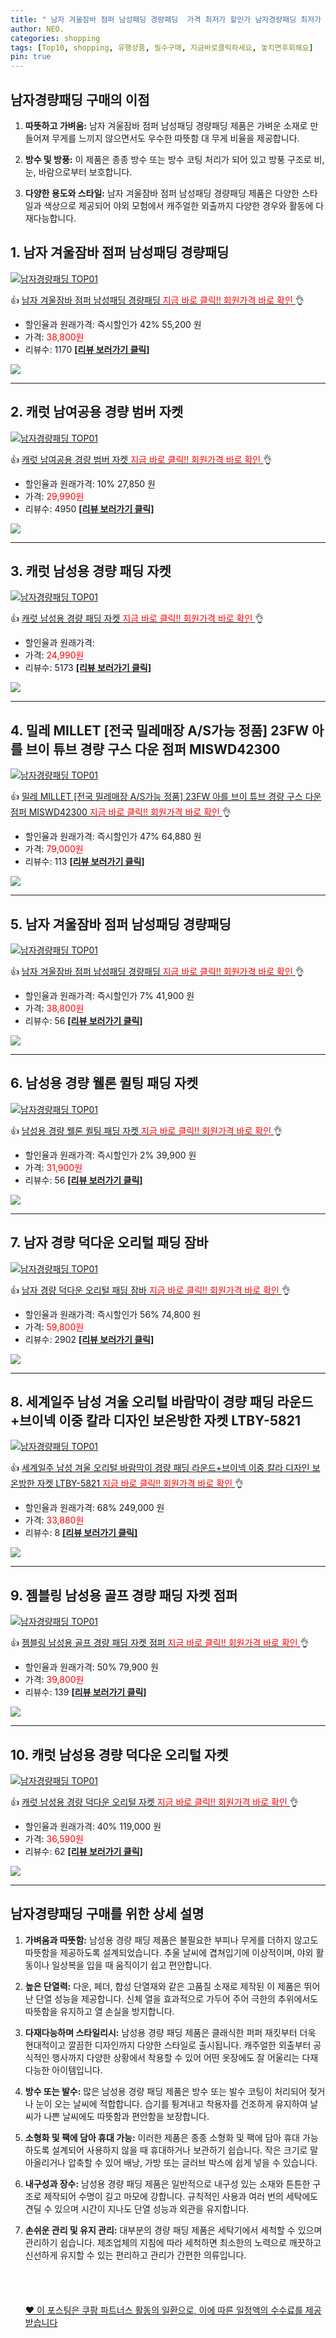 ```yaml
---
title: " 남자 겨울잠바 점퍼 남성패딩 경량패딩  가격 최저가 할인가 남자경량패딩 최저가 추천 제품 비교"
author: NEO.
categories: shopping
tags: [Top10, shopping, 유행상품, 필수구매, 지금바로클릭하세요, 놓치면후회해요]
pin: true
---
```

## 남자경량패딩 구매의 이점
1. **따뜻하고 가벼움:** 남자 겨울잠바 점퍼 남성패딩 경량패딩 제품은 가벼운 소재로 만들어져 무게를 느끼지 않으면서도 우수한 따뜻함 대 무게 비율을 제공합니다.

2. **방수 및 방풍:** 이 제품은 종종 방수 또는 방수 코팅 처리가 되어 있고 방풍 구조로 비, 눈, 바람으로부터 보호합니다.

3. **다양한 용도와 스타일:** 남자 겨울잠바 점퍼 남성패딩 경량패딩 제품은 다양한 스타일과 색상으로 제공되어 야외 모험에서 캐주얼한 외출까지 다양한 경우와 활동에 다재다능합니다.

   

## 1.  남자 겨울잠바 점퍼 남성패딩 경량패딩 

[![남자경량패딩 TOP01](https://thumbnail6.coupangcdn.com/thumbnails/remote/490x490ex/image/vendor_inventory/6139/80517b0ae32d89bcc17d202b6dfd2999a75e7baa00ee5632ffd175e0f872.jpg)](https://link.coupang.com/re/AFFSDP?lptag=AF3617701&subid=GithubCoopas&pageKey=7694068553&traceid=V0-153&itemId=20582543971&vendorItemId=87721934829)


👍 [ 남자 겨울잠바 점퍼 남성패딩 경량패딩  <font color=red> 지금 바로 클릭!! 회원가격 바로 확인 </font> ](https://link.coupang.com/re/AFFSDP?lptag=AF3617701&subid=GithubCoopas&pageKey=7694068553&traceid=V0-153&itemId=20582543971&vendorItemId=87721934829) 👌 


- 할인율과 원래가격: 즉시할인가 42%  55,200   원
- 가격: <span style='color:red'>38,800원</span>
- 리뷰수: 1170  [**[리뷰 보러가기 클릭]**](https://link.coupang.com/re/AFFSDP?lptag=AF3617701&subid=GithubCoopas&pageKey=7694068553&traceid=V0-153&itemId=20582543971&vendorItemId=87721934829)

[![](/discount_price.png)](https://link.coupang.com/re/AFFSDP?lptag=AF3617701&subid=GithubCoopas&pageKey=7694068553&traceid=V0-153&itemId=20582543971&vendorItemId=87721934829)

---


   

## 2.  캐럿 남여공용 경량 범버 자켓 

[![남자경량패딩 TOP01](https://thumbnail8.coupangcdn.com/thumbnails/remote/490x490ex/image/retail/images/2216017694578747-69c2e653-ccab-4632-bb47-b7b9403552af.jpg)](https://link.coupang.com/re/AFFSDP?lptag=AF3617701&subid=GithubCoopas&pageKey=2111546173&traceid=V0-153&itemId=3586762063&vendorItemId=71572557005)


👍 [ 캐럿 남여공용 경량 범버 자켓  <font color=red> 지금 바로 클릭!! 회원가격 바로 확인 </font> ](https://link.coupang.com/re/AFFSDP?lptag=AF3617701&subid=GithubCoopas&pageKey=2111546173&traceid=V0-153&itemId=3586762063&vendorItemId=71572557005) 👌 


- 할인율과 원래가격: 10%  27,850   원
- 가격: <span style='color:red'>29,990원</span>
- 리뷰수: 4950  [**[리뷰 보러가기 클릭]**](https://link.coupang.com/re/AFFSDP?lptag=AF3617701&subid=GithubCoopas&pageKey=2111546173&traceid=V0-153&itemId=3586762063&vendorItemId=71572557005)

[![](/discount_price.png)](https://link.coupang.com/re/AFFSDP?lptag=AF3617701&subid=GithubCoopas&pageKey=2111546173&traceid=V0-153&itemId=3586762063&vendorItemId=71572557005)

---


   

## 3.  캐럿 남성용 경량 패딩 자켓 

[![남자경량패딩 TOP01](https://thumbnail9.coupangcdn.com/thumbnails/remote/490x490ex/image/retail/images/2220460223953644-bc8921c0-d40f-4097-b881-ca03ba194556.jpg)](https://link.coupang.com/re/AFFSDP?lptag=AF3617701&subid=GithubCoopas&pageKey=2111547303&traceid=V0-153&itemId=3586763453&vendorItemId=71572558508)


👍 [ 캐럿 남성용 경량 패딩 자켓  <font color=red> 지금 바로 클릭!! 회원가격 바로 확인 </font> ](https://link.coupang.com/re/AFFSDP?lptag=AF3617701&subid=GithubCoopas&pageKey=2111547303&traceid=V0-153&itemId=3586763453&vendorItemId=71572558508) 👌 


- 할인율과 원래가격: 
- 가격: <span style='color:red'>24,990원</span>
- 리뷰수: 5173  [**[리뷰 보러가기 클릭]**](https://link.coupang.com/re/AFFSDP?lptag=AF3617701&subid=GithubCoopas&pageKey=2111547303&traceid=V0-153&itemId=3586763453&vendorItemId=71572558508)

[![](/discount_price.png)](https://link.coupang.com/re/AFFSDP?lptag=AF3617701&subid=GithubCoopas&pageKey=2111547303&traceid=V0-153&itemId=3586763453&vendorItemId=71572558508)

---


   

## 4.  밀레 MILLET [전국 밀레매장 A/S가능 정품] 23FW 아를 브이 튜브 경량 구스 다운 점퍼 MISWD42300 

[![남자경량패딩 TOP01](https://thumbnail7.coupangcdn.com/thumbnails/remote/490x490ex/image/vendor_inventory/1a01/372760d26de709b2b746e32daccd38aae845f2c5ede2b522be5534a009da.jpg)](https://link.coupang.com/re/AFFSDP?lptag=AF3617701&subid=GithubCoopas&pageKey=7623861330&traceid=V0-153&itemId=20218776840&vendorItemId=87308365459)


👍 [ 밀레 MILLET [전국 밀레매장 A/S가능 정품] 23FW 아를 브이 튜브 경량 구스 다운 점퍼 MISWD42300  <font color=red> 지금 바로 클릭!! 회원가격 바로 확인 </font> ](https://link.coupang.com/re/AFFSDP?lptag=AF3617701&subid=GithubCoopas&pageKey=7623861330&traceid=V0-153&itemId=20218776840&vendorItemId=87308365459) 👌 


- 할인율과 원래가격: 즉시할인가 47%  64,880   원
- 가격: <span style='color:red'>79,000원</span>
- 리뷰수: 113  [**[리뷰 보러가기 클릭]**](https://link.coupang.com/re/AFFSDP?lptag=AF3617701&subid=GithubCoopas&pageKey=7623861330&traceid=V0-153&itemId=20218776840&vendorItemId=87308365459)

[![](/discount_price.png)](https://link.coupang.com/re/AFFSDP?lptag=AF3617701&subid=GithubCoopas&pageKey=7623861330&traceid=V0-153&itemId=20218776840&vendorItemId=87308365459)

---


   

## 5.  남자 겨울잠바 점퍼 남성패딩 경량패딩 

[![남자경량패딩 TOP01](https://thumbnail10.coupangcdn.com/thumbnails/remote/490x490ex/image/vendor_inventory/0a0f/0f9a714592e3e135fb128eb4b0e8a5cc60dab61abc31726dd1d3ebf1c7fb.JPG)](https://link.coupang.com/re/AFFSDP?lptag=AF3617701&subid=GithubCoopas&pageKey=7694068553&traceid=V0-153&itemId=20585700350&vendorItemId=87721934817)


👍 [ 남자 겨울잠바 점퍼 남성패딩 경량패딩  <font color=red> 지금 바로 클릭!! 회원가격 바로 확인 </font> ](https://link.coupang.com/re/AFFSDP?lptag=AF3617701&subid=GithubCoopas&pageKey=7694068553&traceid=V0-153&itemId=20585700350&vendorItemId=87721934817) 👌 


- 할인율과 원래가격: 즉시할인가 7%  41,900   원
- 가격: <span style='color:red'>38,800원</span>
- 리뷰수: 56  [**[리뷰 보러가기 클릭]**](https://link.coupang.com/re/AFFSDP?lptag=AF3617701&subid=GithubCoopas&pageKey=7694068553&traceid=V0-153&itemId=20585700350&vendorItemId=87721934817)

[![](/discount_price.png)](https://link.coupang.com/re/AFFSDP?lptag=AF3617701&subid=GithubCoopas&pageKey=7694068553&traceid=V0-153&itemId=20585700350&vendorItemId=87721934817)

---


   

## 6.  남성용 경량 웰론 퀼팅 패딩 자켓 

[![남자경량패딩 TOP01](https://thumbnail8.coupangcdn.com/thumbnails/remote/490x490ex/image/vendor_inventory/3acf/1399899abb9d9b6a32cd5d3aa24806bd9211f2e7e08ccd3c4c00ef4b193a.jpg)](https://link.coupang.com/re/AFFSDP?lptag=AF3617701&subid=GithubCoopas&pageKey=7634511941&traceid=V0-153&itemId=20270012099&vendorItemId=87289714593)


👍 [ 남성용 경량 웰론 퀼팅 패딩 자켓  <font color=red> 지금 바로 클릭!! 회원가격 바로 확인 </font> ](https://link.coupang.com/re/AFFSDP?lptag=AF3617701&subid=GithubCoopas&pageKey=7634511941&traceid=V0-153&itemId=20270012099&vendorItemId=87289714593) 👌 


- 할인율과 원래가격: 즉시할인가 2%  39,900   원
- 가격: <span style='color:red'>31,900원</span>
- 리뷰수: 56  [**[리뷰 보러가기 클릭]**](https://link.coupang.com/re/AFFSDP?lptag=AF3617701&subid=GithubCoopas&pageKey=7634511941&traceid=V0-153&itemId=20270012099&vendorItemId=87289714593)

[![](/discount_price.png)](https://link.coupang.com/re/AFFSDP?lptag=AF3617701&subid=GithubCoopas&pageKey=7634511941&traceid=V0-153&itemId=20270012099&vendorItemId=87289714593)

---


   

## 7.  남자 경량 덕다운 오리털 패딩 잠바 

[![남자경량패딩 TOP01](https://thumbnail6.coupangcdn.com/thumbnails/remote/490x490ex/image/vendor_inventory/cf6f/12e1bf37675f9c6a4e2d77022a959ec263d27455ca02871c70cd8984363c.jpg)](https://link.coupang.com/re/AFFSDP?lptag=AF3617701&subid=GithubCoopas&pageKey=7687284905&traceid=V0-153&itemId=20547403971&vendorItemId=87623777401)


👍 [ 남자 경량 덕다운 오리털 패딩 잠바  <font color=red> 지금 바로 클릭!! 회원가격 바로 확인 </font> ](https://link.coupang.com/re/AFFSDP?lptag=AF3617701&subid=GithubCoopas&pageKey=7687284905&traceid=V0-153&itemId=20547403971&vendorItemId=87623777401) 👌 


- 할인율과 원래가격: 즉시할인가 56%  74,800   원
- 가격: <span style='color:red'>59,800원</span>
- 리뷰수: 2902  [**[리뷰 보러가기 클릭]**](https://link.coupang.com/re/AFFSDP?lptag=AF3617701&subid=GithubCoopas&pageKey=7687284905&traceid=V0-153&itemId=20547403971&vendorItemId=87623777401)

[![](/discount_price.png)](https://link.coupang.com/re/AFFSDP?lptag=AF3617701&subid=GithubCoopas&pageKey=7687284905&traceid=V0-153&itemId=20547403971&vendorItemId=87623777401)

---


   

## 8.  세계일주 남성 겨울 오리털 바람막이 경량 패딩 라운드+브이넥 이중 칼라 디자인 보온방한 자켓 LTBY-5821 

[![남자경량패딩 TOP01](https://thumbnail6.coupangcdn.com/thumbnails/remote/490x490ex/image/vendor_inventory/5104/edf99bc4cba23d8180344d9d9f5aa3073689f67c9c20d43b9a81406615df.jpeg)](https://link.coupang.com/re/AFFSDP?lptag=AF3617701&subid=GithubCoopas&pageKey=7680326871&traceid=V0-153&itemId=20512249675&vendorItemId=87852679179)


👍 [ 세계일주 남성 겨울 오리털 바람막이 경량 패딩 라운드+브이넥 이중 칼라 디자인 보온방한 자켓 LTBY-5821  <font color=red> 지금 바로 클릭!! 회원가격 바로 확인 </font> ](https://link.coupang.com/re/AFFSDP?lptag=AF3617701&subid=GithubCoopas&pageKey=7680326871&traceid=V0-153&itemId=20512249675&vendorItemId=87852679179) 👌 


- 할인율과 원래가격: 68%  249,000   원
- 가격: <span style='color:red'>33,880원</span>
- 리뷰수: 8  [**[리뷰 보러가기 클릭]**](https://link.coupang.com/re/AFFSDP?lptag=AF3617701&subid=GithubCoopas&pageKey=7680326871&traceid=V0-153&itemId=20512249675&vendorItemId=87852679179)

[![](/discount_price.png)](https://link.coupang.com/re/AFFSDP?lptag=AF3617701&subid=GithubCoopas&pageKey=7680326871&traceid=V0-153&itemId=20512249675&vendorItemId=87852679179)

---


   

## 9.  젬블링 남성용 골프 경량 패딩 자켓 점퍼 

[![남자경량패딩 TOP01](https://thumbnail8.coupangcdn.com/thumbnails/remote/490x490ex/image/vendor_inventory/f2c4/9a11d95be4a7d975a25a8e481f0ecdc2e127b8529b965b31ea220bc7a263.jpg)](https://link.coupang.com/re/AFFSDP?lptag=AF3617701&subid=GithubCoopas&pageKey=7624100089&traceid=V0-153&itemId=20219902531&vendorItemId=87309397419)


👍 [ 젬블링 남성용 골프 경량 패딩 자켓 점퍼  <font color=red> 지금 바로 클릭!! 회원가격 바로 확인 </font> ](https://link.coupang.com/re/AFFSDP?lptag=AF3617701&subid=GithubCoopas&pageKey=7624100089&traceid=V0-153&itemId=20219902531&vendorItemId=87309397419) 👌 


- 할인율과 원래가격: 50%  79,900   원
- 가격: <span style='color:red'>39,800원</span>
- 리뷰수: 139  [**[리뷰 보러가기 클릭]**](https://link.coupang.com/re/AFFSDP?lptag=AF3617701&subid=GithubCoopas&pageKey=7624100089&traceid=V0-153&itemId=20219902531&vendorItemId=87309397419)

[![](/discount_price.png)](https://link.coupang.com/re/AFFSDP?lptag=AF3617701&subid=GithubCoopas&pageKey=7624100089&traceid=V0-153&itemId=20219902531&vendorItemId=87309397419)

---


   

## 10.  캐럿 남성용 경량 덕다운 오리털 자켓 

[![남자경량패딩 TOP01](https://thumbnail7.coupangcdn.com/thumbnails/remote/490x490ex/image/retail/images/996700106616694-f0436dc8-1f92-427d-97f9-5fa116c6fc06.jpg)](https://link.coupang.com/re/AFFSDP?lptag=AF3617701&subid=GithubCoopas&pageKey=6059623145&traceid=V0-153&itemId=11136431998&vendorItemId=78414929627)


👍 [ 캐럿 남성용 경량 덕다운 오리털 자켓  <font color=red> 지금 바로 클릭!! 회원가격 바로 확인 </font> ](https://link.coupang.com/re/AFFSDP?lptag=AF3617701&subid=GithubCoopas&pageKey=6059623145&traceid=V0-153&itemId=11136431998&vendorItemId=78414929627) 👌 


- 할인율과 원래가격: 40%  119,000   원
- 가격: <span style='color:red'>36,590원</span>
- 리뷰수: 62  [**[리뷰 보러가기 클릭]**](https://link.coupang.com/re/AFFSDP?lptag=AF3617701&subid=GithubCoopas&pageKey=6059623145&traceid=V0-153&itemId=11136431998&vendorItemId=78414929627)

[![](/discount_price.png)](https://link.coupang.com/re/AFFSDP?lptag=AF3617701&subid=GithubCoopas&pageKey=6059623145&traceid=V0-153&itemId=11136431998&vendorItemId=78414929627)

---
## 남자경량패딩 구매를 위한 상세 설명
1. **가벼움과 따뜻함:** 남성용 경량 패딩 제품은 불필요한 부피나 무게를 더하지 않고도 따뜻함을 제공하도록 설계되었습니다. 추울 날씨에 겹쳐입기에 이상적이며, 야외 활동이나 일상복을 입을 때 움직이기 쉽고 편안합니다.

2. **높은 단열력:** 다운, 페더, 합성 단열재와 같은 고품질 소재로 제작된 이 제품은 뛰어난 단열 성능을 제공합니다. 신체 열을 효과적으로 가두어 주어 극한의 추위에서도 따뜻함을 유지하고 열 손실을 방지합니다.

3. **다재다능하며 스타일리시:** 남성용 경량 패딩 제품은 클래식한 퍼퍼 재킷부터 더욱 현대적이고 깔끔한 디자인까지 다양한 스타일로 출시됩니다. 캐주얼한 외출부터 공식적인 행사까지 다양한 상황에서 착용할 수 있어 어떤 옷장에도 잘 어울리는 다재다능한 아이템입니다.

4. **방수 또는 발수:** 많은 남성용 경량 패딩 제품은 방수 또는 발수 코팅이 처리되어 젖거나 눈이 오는 날씨에 적합합니다. 습기를 튕겨내고 착용자를 건조하게 유지하여 날씨가 나쁜 날씨에도 따뜻함과 편안함을 보장합니다.

5. **소형화 및 팩에 담아 휴대 가능:** 이러한 제품은 종종 소형화 및 팩에 담아 휴대 가능하도록 설계되어 사용하지 않을 때 휴대하거나 보관하기 쉽습니다. 작은 크기로 말아올리거나 압축할 수 있어 배낭, 가방 또는 글러브 박스에 쉽게 넣을 수 있습니다.

6. **내구성과 장수:** 남성용 경량 패딩 제품은 일반적으로 내구성 있는 소재와 튼튼한 구조로 제작되어 수명이 길고 마모에 강합니다. 규칙적인 사용과 여러 번의 세탁에도 견딜 수 있으며 시간이 지나도 단열 성능과 외관을 유지합니다.

7. **손쉬운 관리 및 유지 관리:** 대부분의 경량 패딩 제품은 세탁기에서 세척할 수 있으며 관리하기 쉽습니다. 제조업체의 지침에 따라 세척하면 최소한의 노력으로 깨끗하고 신선하게 유지할 수 있는 편리하고 관리가 간편한 의류입니다.<br><br><br><br><br> [ ❤  이 포스팅은 쿠팡 파트너스 활동의 일환으로, 이에 따른 일정액의 수수료를 제공받습니다](https://link.coupang.com/a/bcEFyh)